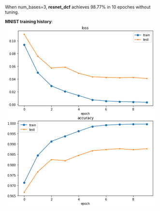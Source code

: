 
When num_bases=3, **resnet_dcf** achieves 98.77% in 10 epoches without tuning.

**MNIST training history**:
![image](https://github.com/HuangZhiChao95/deeplearning-project-2/blob/master/resnet/history_mnist.png)
